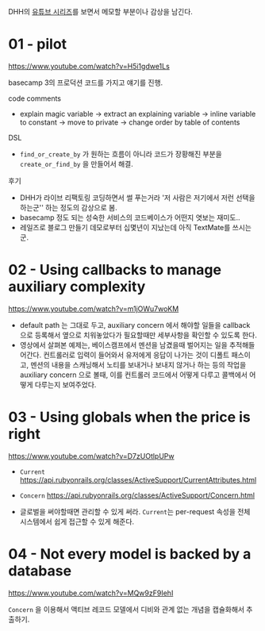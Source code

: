
DHH의 [유튜브 시리즈](https://www.youtube.com/playlist?list=PL3m89j0mV0pdNAg6x9oq6S8Qz_4C-yuwj)를 보면서 메모할 부분이나 감상을 남긴다.

# 01 - pilot

https://www.youtube.com/watch?v=H5i1gdwe1Ls

basecamp 3의 프로덕션 코드를 가지고 얘기를 진행.

code comments
- explain magic variable -> extract an explaining variable -> inline variable to constant -> move to private -> change order by table of contents

DSL
- `find_or_create_by` 가 원하는 흐름이 아니라 코드가 장황해진 부분을 `create_or_find_by` 을 만들어서 해결.

후기
- DHH가 라이브 리팩토링 코딩하면서 썰 푸는거라 '저 사람은 저기에서 저런 선택을 하는군'' 하는 정도의 감상으로 봄.
- basecamp 정도 되는 성숙한 서비스의 코드베이스가 어떤지 엿보는 재미도..
- 레일즈로 블로그 만들기 데모로부터 십몇년이 지났는데 아직 TextMate를 쓰시는군.

# 02 - Using callbacks to manage auxiliary complexity

https://www.youtube.com/watch?v=m1jOWu7woKM

- default path 는 그대로 두고, auxiliary concern 에서 해야할 일들을 callback 으로 등록해서 옆으로 치워놓았다가 필요할때만 세부사항을 확인할 수 있도록 한다.
- 영상에서 살펴본 예제는, 베이스캠프에서 멘션을 남겼을때 벌어지는 일을 추적해들어간다. 컨트롤러로 입력이 들어와서 유저에게 응답이 나가는 것이 디폴트 패스이고, 멘션의 내용을 스캐닝해서 노티를 보내거나 보내지 않거나 하는 등의 작업을 auxiliary concern 으로 볼때, 이를 컨트롤러 코드에서 어떻게 다루고 콜백에서 어떻게 다루는지 보여주었다.

# 03 - Using globals when the price is right

https://www.youtube.com/watch?v=D7zUOtlpUPw

- `Current`
  https://api.rubyonrails.org/classes/ActiveSupport/CurrentAttributes.html
- `Concern`
  https://api.rubyonrails.org/classes/ActiveSupport/Concern.html

- 글로벌을 써야할때면 관리할 수 있게 써라.  `Current`는 per-request 속성을 전체 시스템에서 쉽게 접근할 수 있게 해준다.

# 04 - Not every model is backed by a database

https://www.youtube.com/watch?v=MQw9zF9IehI

`Concern` 을 이용해서 액티브 레코드 모델에서 디비와 관계 없는 개념을 캡슐화해서 추출하기.

